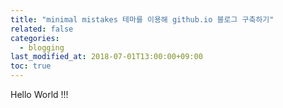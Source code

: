 ```yaml
---
title: "minimal mistakes 테마를 이용해 github.io 블로그 구축하기"
related: false
categories: 
  - blogging
last_modified_at: 2018-07-01T13:00:00+09:00
toc: true
---
```


Hello World !!!